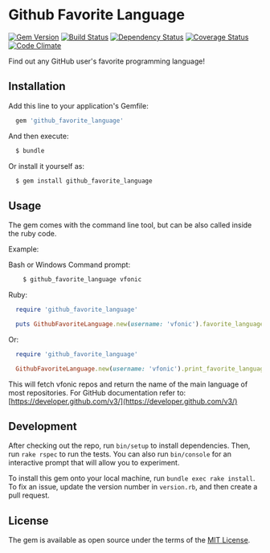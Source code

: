 # Github Favorite Language

[![Gem Version](https://badge.fury.io/rb/github_favorite_language.svg)](http://badge.fury.io/rb/github_favorite_language)
[![Build Status](https://travis-ci.org/vfonic/github_favorite_language.svg)](https://travis-ci.org/vfonic/github_favorite_language)
[![Dependency Status](https://gemnasium.com/vfonic/github_favorite_language.svg)](https://gemnasium.com/vfonic/github_favorite_language)
[![Coverage Status](https://coveralls.io/repos/vfonic/github_favorite_language/badge.svg)](https://coveralls.io/r/vfonic/github_favorite_language)
[![Code Climate](https://codeclimate.com/github/vfonic/github_favorite_language/badges/gpa.svg)](https://codeclimate.com/github/vfonic/github_favorite_language)

Find out any GitHub user's favorite programming language!

## Installation

Add this line to your application's Gemfile:

```ruby
  gem 'github_favorite_language'
```

And then execute:

```bash
  $ bundle
```

Or install it yourself as:

```bash
  $ gem install github_favorite_language
```

## Usage

The gem comes with the command line tool, but can be also called inside the ruby code.


Example:

Bash or Windows Command prompt:

```bash
    $ github_favorite_language vfonic
```

Ruby:

```ruby
  require 'github_favorite_language'

  puts GithubFavoriteLanguage.new(username: 'vfonic').favorite_language
```

Or:

```ruby
  require 'github_favorite_language'

  GithubFavoriteLanguage.new(username: 'vfonic').print_favorite_language
```

This will fetch vfonic repos and return the name of the main language of most repositories.
For GitHub documentation refer to: [https://developer.github.com/v3/](https://developer.github.com/v3/)


## Development

After checking out the repo, run `bin/setup` to install dependencies. Then, run `rake rspec` to run the tests. You can also run `bin/console` for an interactive prompt that will allow you to experiment.

To install this gem onto your local machine, run `bundle exec rake install`. To fix an issue, update the version number in `version.rb`, and then create a pull request.

## License

The gem is available as open source under the terms of the [MIT License](http://opensource.org/licenses/MIT).

